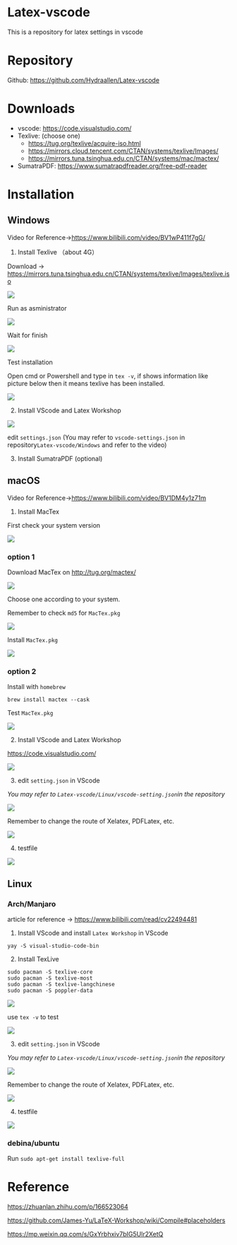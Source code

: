 # Latex-vscode
This is a repository for latex settings in vscode

# Repository

Github: https://github.com/Hydraallen/Latex-vscode

# Downloads
+ vscode: https://code.visualstudio.com/
+ Texlive: (choose one)
  + https://tug.org/texlive/acquire-iso.html
  + https://mirrors.cloud.tencent.com/CTAN/systems/texlive/Images/
  + https://mirrors.tuna.tsinghua.edu.cn/CTAN/systems/mac/mactex/
+ SumatraPDF: https://www.sumatrapdfreader.org/free-pdf-reader



# Installation

## Windows

Video for Reference->https://www.bilibili.com/video/BV1wP411f7gG/

1. Install Texlive （about 4G）

Download -> https://mirrors.tuna.tsinghua.edu.cn/CTAN/systems/texlive/Images/texlive.iso

![](https://raw.githubusercontent.com/Hydraallen/images/master/img/Snipaste_2023-03-18_01-10-17.png)

Run as asministrator

![](https://raw.githubusercontent.com/Hydraallen/images/master/img/Snipaste_2023-03-18_01-33-41.png)

Wait for finish

![](https://raw.githubusercontent.com/Hydraallen/images/master/img/Snipaste_2023-03-18_01-38-01.png)

Test installation

Open cmd or Powershell and type in `tex -v`, if shows information like picture below then it means texlive has been installed.

![](https://raw.githubusercontent.com/Hydraallen/images/master/img/WechatIMG359.png)

2. Install VScode and Latex Workshop

![](https://raw.githubusercontent.com/Hydraallen/images/master/img/latex-windows-%E5%AE%8C%E6%95%B4%E6%97%A0%E5%AD%97%E5%B9%95-0002.png)

edit `settings.json` (You may refer to `vscode-settings.json` in repository`Latex-vscode/Windows` and refer to the video)

3. Install SumatraPDF (optional)

## macOS

Video for Reference->https://www.bilibili.com/video/BV1DM4y1z71m

1. Install MacTex

First check your system version

![](https://raw.githubusercontent.com/Hydraallen/images/master/img/WechatIMG1497.png)



### option 1

Download MacTex on http://tug.org/mactex/

![](https://raw.githubusercontent.com/Hydraallen/images/master/img/Snipaste_2023-03-18_23-24-39.png)



Choose one according to your system.

Remember to check `md5` for `MacTex.pkg`

![](https://raw.githubusercontent.com/Hydraallen/images/master/img/Snipaste_2023-03-18_23-35-50.png)

Install `MacTex.pkg`

![](https://raw.githubusercontent.com/Hydraallen/images/master/img/Snipaste_2023-03-18_23-29-53.png)



### option 2

Install with `homebrew`

```
brew install mactex --cask
```



Test `MacTex.pkg`

![](https://raw.githubusercontent.com/Hydraallen/images/master/img/Snipaste_2023-03-18_23-38-58.png)

2. Install VScode  and Latex Workshop

https://code.visualstudio.com/

![](https://raw.githubusercontent.com/Hydraallen/images/master/img/Snipaste_2023-03-18_23-44-40.png)

3. edit `setting.json` in VScode

*You may refer to `Latex-vscode/Linux/vscode-setting.json`in the repository*

![](https://raw.githubusercontent.com/Hydraallen/images/master/img/Snipaste_2023-03-18_23-47-34.png)

Remember to change the route of Xelatex, PDFLatex, etc.

![](https://raw.githubusercontent.com/Hydraallen/images/master/img/Snipaste_2023-03-18_23-48-40.png)

4. testfile

![](https://raw.githubusercontent.com/Hydraallen/images/master/img/Snipaste_2023-03-18_23-50-14.png)



## Linux

### Arch/Manjaro

article for reference -> https://www.bilibili.com/read/cv22494481

1. Install VScode and install `Latex Workshop` in VScode

```
yay -S visual-studio-code-bin
```



2. Install TexLive

```
sudo pacman -S texlive-core
sudo pacman -S texlive-most
sudo pacman -S texlive-langchinese
sudo pacman -S poppler-data
```



![](https://raw.githubusercontent.com/Hydraallen/images/master/img/WechatIMG379.jpeg)

use `tex -v` to test

![](https://raw.githubusercontent.com/Hydraallen/images/master/img/WechatIMG376.png)

3. edit `setting.json` in VScode

*You may refer to `Latex-vscode/Linux/vscode-setting.json`in the repository*

![](https://raw.githubusercontent.com/Hydraallen/images/master/img/WechatIMG375.png)

Remember to change the route of Xelatex, PDFLatex, etc.

![](https://raw.githubusercontent.com/Hydraallen/images/master/img/Snipaste_2023-03-18_23-18-55.png)

4. testfile

![](https://raw.githubusercontent.com/Hydraallen/images/master/img/WechatIMG378.png)



### **debina/ubuntu**

Run `sudo apt-get install texlive-full`

# Reference

https://zhuanlan.zhihu.com/p/166523064

https://github.com/James-Yu/LaTeX-Workshop/wiki/Compile#placeholders

https://mp.weixin.qq.com/s/GxYrbhxiv7bIG5Ulr2XetQ
